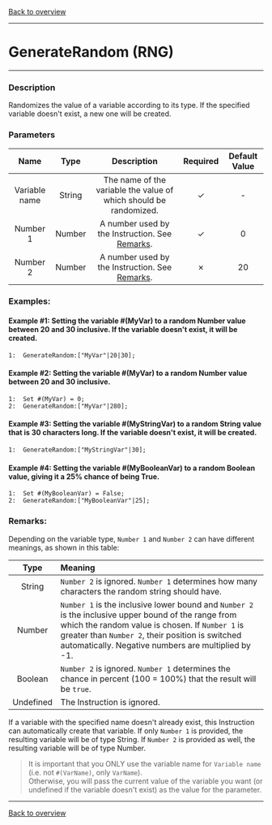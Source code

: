 [Back to overview](index.md)

---
# GenerateRandom (RNG)

---

### Description
Randomizes the value of a variable according to its type. If the specified variable doesn't exist, a new one will be created.

### Parameters

|Name|Type|Description|Required|Default Value|
|:---:|:---:|:---:|:---:|:---:|
|Variable name|String|The name of the variable the value of which should be randomized.|✓|-|
|Number 1|Number|A number used by the Instruction. See [Remarks](#remarks).|✓|0|
|Number 2|Number|A number used by the Instruction. See [Remarks](#remarks).|✗|20|

### Examples:
#### Example #1: Setting the variable #(MyVar) to a random Number value between 20 and 30 inclusive. If the variable doesn't exist, it will be created.
```
1:  GenerateRandom:["MyVar"|20|30];
```

#### Example #2: Setting the variable #(MyVar) to a random Number value between 20 and 30 inclusive.
```
1:  Set #(MyVar) = 0;
2:  GenerateRandom:["MyVar"|280];
```

#### Example #3: Setting the variable #(MyStringVar) to a random String value that is 30 characters long. If the variable doesn't exist, it will be created.
```
1:  GenerateRandom:["MyStringVar"|30];
```

#### Example #4: Setting the variable #(MyBooleanVar) to a random Boolean value, giving it a 25% chance of being True.
```
1:  Set #(MyBooleanVar) = False;
2:  GenerateRandom:["MyBooleanVar"|25];
```

### Remarks:
Depending on the variable type, `Number 1` and `Number 2` can have different meanings, as shown in this table:

|Type|Meaning|
|:---:|:---|
|String|`Number 2` is ignored. `Number 1` determines how many characters the random string should have.|
|Number|`Number 1` is the inclusive lower bound and `Number 2` is the inclusive upper bound of the range from which the random value is chosen. If `Number 1` is greater than `Number 2`, their position is switched automatically. Negative numbers are multiplied by -1.|
|Boolean|`Number 2` is ignored. `Number 1` determines the chance in percent (100 = 100%) that the result will be `true`.|
|Undefined|The Instruction is ignored.|

If a variable with the specified name doesn't already exist, this Instruction can automatically create that variable. If only `Number 1` is provided, the resulting variable will be of type String. If `Number 2` is provided as well, the resulting variable will be of type Number.

> It is important that you ONLY use the variable name for `Variable name` (i.e. not `#(VarName)`, only `VarName`).  
> Otherwise, you will pass the current value of the variable you want (or undefined if the variable doesn't exist) as the value for the parameter.

---
[Back to overview](index.md)

